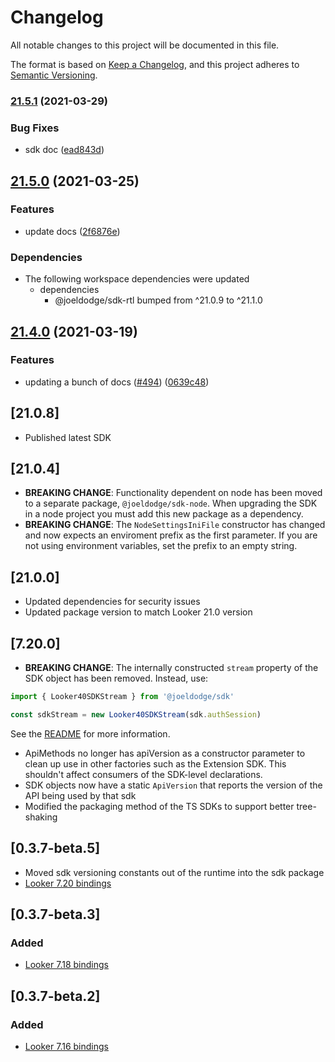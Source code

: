 # Changelog

All notable changes to this project will be documented in this file.

The format is based on [Keep a Changelog](https://keepachangelog.com/en/1.0.0/),
and this project adheres to [Semantic Versioning](https://semver.org/spec/v2.0.0.html).

### [21.5.1](https://www.github.com/looker-open-source/sdk-codegen/compare/sdk-v21.5.0...sdk-v21.5.1) (2021-03-29)


### Bug Fixes

* sdk doc ([ead843d](https://www.github.com/looker-open-source/sdk-codegen/commit/ead843de8eb510a9060ac63d173abee0fc1a476a))

## [21.5.0](https://www.github.com/looker-open-source/sdk-codegen/compare/sdk-v21.4.0...sdk-v21.5.0) (2021-03-25)


### Features

* update docs ([2f6876e](https://www.github.com/looker-open-source/sdk-codegen/commit/2f6876ed5174b5df03b1fde1404e49f617772bbd))


### Dependencies

* The following workspace dependencies were updated
  * dependencies
    * @joeldodge/sdk-rtl bumped from ^21.0.9 to ^21.1.0

## [21.4.0](https://www.github.com/looker-open-source/sdk-codegen/compare/sdk-v21.0.9...sdk-v21.4.0) (2021-03-19)


### Features

* updating a bunch of docs ([#494](https://www.github.com/looker-open-source/sdk-codegen/issues/494)) ([0639c48](https://www.github.com/looker-open-source/sdk-codegen/commit/0639c485b40959eff55de31c8ceffa989f69a87e))

## [21.0.8]

- Published latest SDK

## [21.0.4]

- **BREAKING CHANGE**: Functionality dependent on node has been moved to a separate package, `@joeldodge/sdk-node`. When upgrading the SDK in a node project you must add this new package as a dependency.
- **BREAKING CHANGE**: The `NodeSettingsIniFile` constructor has changed and now expects an enviroment prefix as the first parameter. If you are not using environment variables, set the prefix to an empty string.

## [21.0.0]

- Updated dependencies for security issues
- Updated package version to match Looker 21.0 version

## [7.20.0]

- **BREAKING CHANGE**: The internally constructed `stream` property of the SDK object has been removed. Instead, use:

```ts
import { Looker40SDKStream } from '@joeldodge/sdk'

const sdkStream = new Looker40SDKStream(sdk.authSession)
```

See the [README](README.md#streaming-api-responses) for more information.

- ApiMethods no longer has apiVersion as a constructor parameter to clean up use in other factories such as the Extension SDK.
  This shouldn't affect consumers of the SDK-level declarations.
- SDK objects now have a static `ApiVersion` that reports the version of the API being used by that sdk
- Modified the packaging method of the TS SDKs to support better tree-shaking

## [0.3.7-beta.5]

- Moved sdk versioning constants out of the runtime into the sdk package
- [Looker 7.20 bindings](https://github.com/looker-open-source/sdk-codegen/pull/383)

## [0.3.7-beta.3]

### Added

- [Looker 7.18 bindings](https://github.com/looker-open-source/sdk-codegen/pull/350)

## [0.3.7-beta.2]

### Added

- [Looker 7.16 bindings](https://github.com/looker-open-source/sdk-codegen/pull/348)
